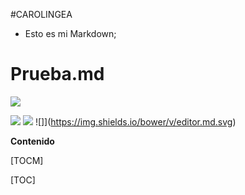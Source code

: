 #CAROLINGEA

- Esto es mi  Markdown;


# Prueba.md

![](https://pandao.github.io/editor.md/images/logos/editormd-logo-180x180.png)

![](https://img.shields.io/github/stars/pandao/editor.md.svg) ![](https://img.shields.io/github/forks/pandao/editor.md.svg) ![]](https://img.shields.io/bower/v/editor.md.svg)


**Contenido**

[TOCM]

[TOC]

